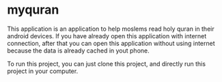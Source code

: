 # myquran
This application is an application to help moslems read holy quran in their android devices. If you have already open this application with internet connection,
after that you can open this application without using internet because the data is already cached in yout phone.

To run this project, you can just clone this project, and directly run this project in your computer.
